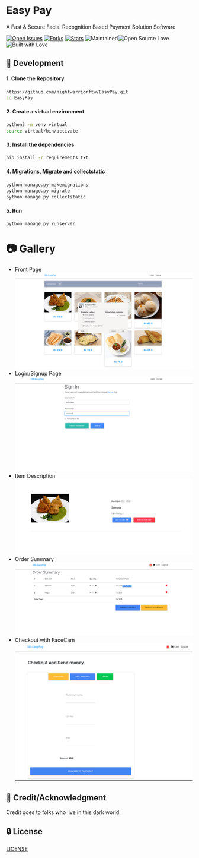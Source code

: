 # Easy Pay
A Fast & Secure Facial Recognition Based Payment Solution Software

[![Open Issues](https://img.shields.io/github/issues/nightwarriorftw/adopt-me?style=for-the-badge&logo=github)](https://github.com/nightwarriorftw/adopt-me/issues) [![Forks](https://img.shields.io/github/forks/nightwarriorftw/adopt-me?style=for-the-badge&logo=github)](https://github.com/nightwarriorftw/adopt-me/network/members) [![Stars](https://img.shields.io/github/stars/nightwarriorftw/adopt-me?style=for-the-badge&logo=reverbnation)](hhttps://github.com/nightwarriorftw/adopt-me/stargazers) ![Maintained](https://img.shields.io/maintenance/yes/2020?style=for-the-badge&logo=github)![Open Source Love](https://img.shields.io/badge/Open%20Source-%E2%99%A5-red?style=for-the-badge&logo=open-source-initiative) ![Built with Love](https://img.shields.io/badge/Built%20With-%E2%99%A5-critical?style=for-the-badge&logo=ko-fi)


## :nut_and_bolt: Development


#### 1. Clone the Repository

```Bash
https://github.com/nightwarriorftw/EasyPay.git
cd EasyPay
```

#### 2. Create a virtual environment
```BASH
python3 -m venv virtual
source virtual/bin/activate
```

#### 3. Install the dependencies

```BASH
pip install -r requirements.txt
```

#### 4. Migrations, Migrate and collectstatic

```BASH
python manage.py makemigrations
python manage.py migrate
python manage.py collectstatic
```
#### 5. Run

```BASH
python manage.py runserver
```

# :camera: Gallery

- Front Page
![front page](./public/ss/1.jpeg)
- Login/Signup Page
![1 page](./public/ss/2.png)
- Item Description
![2 page](./public/ss/3.png)
- Order Summary
![3 page](./public/ss/4.png)
- Checkout with FaceCam
![4 page](./public/ss/5.png)

## :star2: Credit/Acknowledgment

Credit goes to folks who live in this dark world.

## :lock: License

[LICENSE](/LICENSE)

